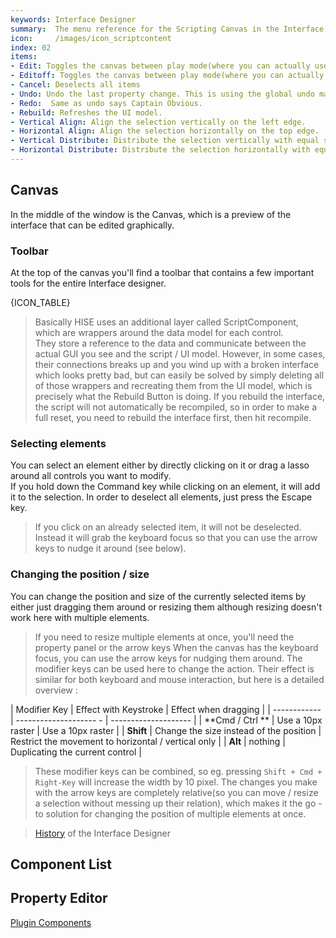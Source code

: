 ```yaml
---
keywords: Interface Designer
summary:  The menu reference for the Scripting Canvas in the Interface Editor
icon:     /images/icon_scriptcontent
index: 02
items:	
- Edit: Toggles the canvas between play mode(where you can actually use the Components) and edit mode where you can edit them and drag them around.
- Editoff: Toggles the canvas between play mode(where you can actually use the Components) and edit mode where you can edit them and drag them around.
- Cancel: Deselects all items
- Undo: Undo the last property change. This is using the global undo manager, so it also undoes drag operations in the Component List or property changes in the Property Editor. 
- Redo:  Same as undo says Captain Obvious. 
- Rebuild: Refreshes the UI model. 
- Vertical Align: Align the selection vertically on the left edge. 
- Horizontal Align: Align the selection horizontally on the top edge. 
- Vertical Distribute: Distribute the selection vertically with equal space. 
- Horizontal Distribute: Distribute the selection horizontally with equal space. 
---
```


## Canvas

In the middle of the window is the Canvas, which is a preview of the interface that can be edited graphically.
### Toolbar
At the top of the canvas you'll find a toolbar that contains a few important tools for the entire Interface designer.

{ICON_TABLE}

> Basically HISE uses an additional layer called ScriptComponent, which are wrappers around the data model for each control.  
	They store a reference to the data and communicate between the actual GUI you see and the script / UI model.
	However, in some cases, their connections breaks up and you wind up with a broken interface which looks pretty bad, but can easily be solved by simply deleting all of those wrappers and recreating them from the UI model, which is precisely what the Rebuild Button is doing.
	If you rebuild the interface, the script will not automatically be recompiled, so in order to make a full reset, you need to rebuild the interface first, then hit recompile.

### Selecting elements
You can select an element either by directly clicking on it or drag a lasso around all controls you want to modify.  
If you hold down the Command key while clicking on an element, it will add it to the selection. In order to deselect all elements, just press the Escape key.

> If you click on an already selected item, it will not be deselected. Instead it will grab the keyboard focus so that you can use the arrow keys to nudge it around (see below).

### Changing the position / size
You can change the position and size of the currently selected items by either just dragging them around or resizing them although resizing doesn't work here with multiple elements.
> If you need to resize multiple elements at once, you'll need the property panel or the arrow keys
When the canvas has the keyboard focus, you can use the arrow keys for nudging them around. The modifier keys can be used here to change the action. Their effect is similar for both keyboard and mouse interaction, but here is a detailed overview :

| Modifier Key | Effect with Keystroke | Effect when dragging |
| ------------ | -------------------- - | -------------------- |
| **Cmd / Ctrl ** | Use a 10px raster | Use a 10px raster |
| **Shift** | Change the size instead of the position | Restrict the movement to horizontal / vertical only |
| **Alt** | nothing | Duplicating the current control |

> These modifier keys can be combined, so eg. pressing `Shift + Cmd + Right-Key` will increase the width by 10 pixel.
The changes you make with the arrow keys are completely relative(so you can move / resize a selection without messing up their relation), which makes it the go - to solution for changing the position of multiple elements at once.

> [History](https://github.com/christophhart/hise_documentation/blob/master/NewInterfaceDesigner.md) of the Interface Designer 


## Component List


## Property Editor

[Plugin Components](/ui-components/plugin-components)